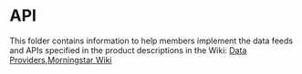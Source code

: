 API
===

This folder contains information to help members implement the data feeds and APIs
specified in the product descriptions in the Wiki: [Data Providers](https://github.com/fintechsandbox/project-sandcastle/wiki/Data-Providers),[Morningstar Wiki](https://github.com/fintechsandbox/project-sandcastle/wiki/morningstar_inc)
